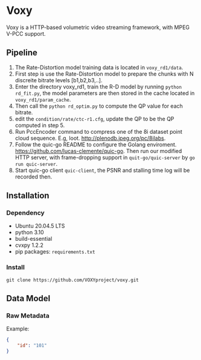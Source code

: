 # Voxy
Voxy is a HTTP-based volumetric video streaming framework, with MPEG V-PCC support.
## Pipeline
1. The Rate-Distortion model training data is located in `voxy_rd1/data`. 
2. First step is use the Rate-Distortion model to prepare the chunks with N discreite bitrate levels [b1,b2,b3,..].
3. Enter the directory voxy_rd1, train the R-D model by running `python rd_fit.py`, the model parameters are then stored in the cache located in `voxy_rd1/param_cache`.
4. Then call the `python rd_optim.py` to compute the QP value for each bitrate.
5. edit the `condition/rate/ctc-r1.cfg`, update the QP to be the QP computed in step 5.
6. Run PccEncoder command to compress one of the 8i dataset point cloud sequence. E.g, loot. http://plenodb.jpeg.org/pc/8ilabs.
7. Follow the quic-go README to configure the Golang enviroment. https://github.com/lucas-clemente/quic-go. Then run our modified HTTP server, with frame-dropping support in `quit-go/quic-server` by `go run quic-server`.
8. Start quic-go client `quic-client`, the PSNR and stalling time log will be recorded then.
   
## Installation
### Dependency
+ Ubuntu 20.04.5 LTS
+ python 3.10
+ build-essential
+ cvxpy 1.2.2
+ pip packages: `requirements.txt`
### Install

`git clone https://github.com/VOXYproject/voxy.git`

## Data Model
### Raw Metadata
Example:
```json
{
    "id": "101"
}
```
